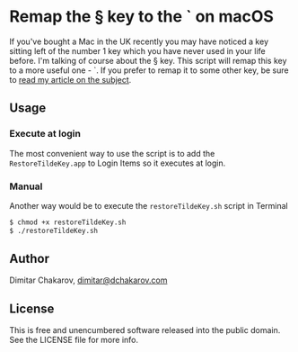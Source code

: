 # Remap the § key to the ` on macOS

If you've bought a Mac in the UK recently you may have noticed a key sitting left of the number 1 key which you have never used in your life before. I'm talking of course about the § key. This script will remap this key to a more useful one - `. If you prefer to remap it to some other key, be sure to [read my article on the subject](https://dchakarov.com/blog/macbook-remap-keys/).

## Usage

### Execute at login

The most convenient way to use the script is to add the `RestoreTildeKey.app` to Login Items so it executes at login.

### Manual

Another way would be to execute the `restoreTildeKey.sh` script in Terminal

``` bash
$ chmod +x restoreTildeKey.sh
$ ./restoreTildeKey.sh
```


## Author

Dimitar Chakarov, dimitar@dchakarov.com


## License

This is free and unencumbered software released into the public domain. See the LICENSE file for more info.